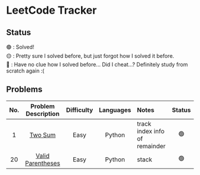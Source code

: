# LeetCode Tracker

## Status
:green_circle: : Solved! <br>
:yellow_circle: : Pretty sure I solved before, but just forgot how I solved it before. <br>
:red_circle: : Have no clue how I solved before... Did I cheat...? Definitely study from scratch again :( <br>

## Problems

| No. | Problem Description | Difficulty | Languages | Notes | Status |
| :---: | :----------------: | :----------: | :---------: | :------ | :------: |
| 1 | [Two Sum](https://leetcode.com/problems/two-sum/) | Easy | Python | track index info of remainder | :green_circle: |
| 20 | [Valid Parentheses](https://leetcode.com/problems/valid-parentheses/) | Easy | Python | stack | :green_circle: |
